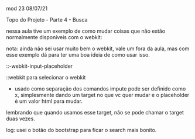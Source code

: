 mod 23                                              08/07/21

Topo do Projeto - Parte 4 - Busca


nessa aula tive um exemplo de como mudar coisas que não
estão normalmente disponíveis com o webkit:

nota: ainda não sei usar muito bem o webkit, vale um 
fora da aula, mas com esse exemplo dá para ter uma boa
ideia de como usar isso.

::-webkit-input-placeholder

::webkit para selecionar o webkit
- usado como separação dos comandos
impute pode ser definido como x, simplesmente 
dando um target no que vc quer mudar
e o placeholder é um valor html para mudar.

lembrando que quando usamos esse target, não se pode
chamar o target duas vezes.

log: 
    usei o botão do bootstrap para ficar o search mais 
    bonito.
    